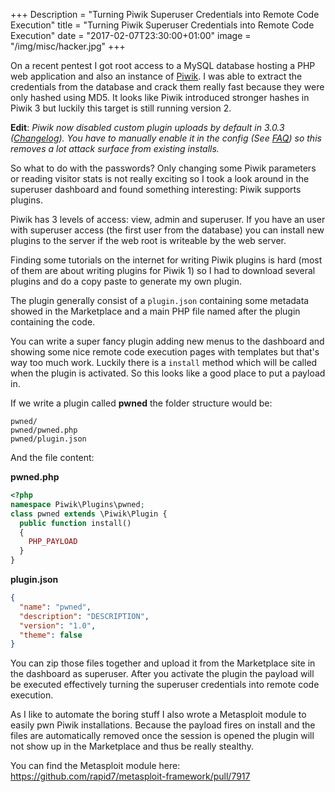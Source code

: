 +++
Description = "Turning Piwik Superuser Credentials into Remote Code Execution"
title = "Turning Piwik Superuser Credentials into Remote Code Execution"
date = "2017-02-07T23:30:00+01:00"
image = "/img/misc/hacker.jpg"
+++

On a recent pentest I got root access to a MySQL database hosting a PHP web application and also an instance of [Piwik](https://piwik.org/). I was able to extract the credentials from the database and crack them really fast because they were only hashed using MD5. It looks like Piwik introduced stronger hashes in Piwik 3 but luckily this target is still running version 2.

**Edit**:  *Piwik now disabled custom plugin uploads by default in 3.0.3 ([Changelog](https://piwik.org/changelog/piwik-3-0-3/)). You have to manually enable it in the config (See [FAQ](https://piwik.org/faq/plugins/faq_21/)) so this removes a lot attack surface from existing installs.*

<!--more-->

So what to do with the passwords? Only changing some Piwik parameters or reading visitor stats is not really exciting so I took a look around in the superuser dashboard and found something interesting: Piwik supports plugins.

Piwik has 3 levels of access: view, admin and superuser. If you have an user with superuser access (the first user from the database) you can install new plugins to the server if the web root is writeable by the web server.

Finding some tutorials on the internet for writing Piwik plugins is hard (most of them are about writing plugins for Piwik 1) so I had to download several plugins and do a copy paste to generate my own plugin.

The plugin generally consist of a `plugin.json` containing some metadata showed in the Marketplace and a main PHP file named after the plugin containing the code.

You can write a super fancy plugin adding new menus to the dashboard and showing some nice remote code execution pages with templates but that's way too much work. Luckily there is a `install` method which will be called when the plugin is activated. So this looks like a good place to put a payload in.

If we write a plugin called **pwned** the folder structure would be:
```
pwned/
pwned/pwned.php
pwned/plugin.json
```

And the file content:

**pwned.php**
```php
<?php
namespace Piwik\Plugins\pwned;
class pwned extends \Piwik\Plugin {
  public function install()
  {
    PHP_PAYLOAD
  }
}
```

**plugin.json**
```json
{
  "name": "pwned",
  "description": "DESCRIPTION",
  "version": "1.0",
  "theme": false
}
```

You can zip those files together and upload it from the Marketplace site in the dashboard as superuser. After you activate the plugin the payload will be executed effectively turning the superuser credentials into remote code execution.

As I like to automate the boring stuff I also wrote a Metasploit module to easily pwn Piwik installations. Because the payload fires on install and the files are automatically removed once the session is opened the plugin will not show up in the Marketplace and thus be really stealthy.

You can find the Metasploit module here: https://github.com/rapid7/metasploit-framework/pull/7917
